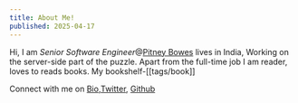 ```yaml
---
title: About Me!
published: 2025-04-17
---
```


Hi, I am *Senior Software Engineer*@[Pitney Bowes](https://pb.com) lives in India, Working on the server-side part of the puzzle.
Apart from the full-time job I am reader, loves to reads books. My bookshelf-[[tags/book]]<br>

Connect with me on <a href="https://bio.link/imabg?source_utm=imabg.in" target="_blank">Bio</a>,<a href="https://x.com/imabhaygoswami" target="_blank">Twitter</a>, <a href="https://github.com/imabg" target="_blank">Github</a>